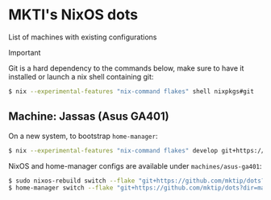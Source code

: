 # MKTI's NixOS dots

List of machines with existing configurations

> [!IMPORTANT]
> Git is a hard dependency to the commands below, make sure to have it installed or launch a nix shell containing git:
> ```bash
> $ nix --experimental-features "nix-command flakes" shell nixpkgs#git
> ```

## Machine: Jassas (Asus GA401)

On a new system, to bootstrap `home-manager`:
```bash
$ nix --experimental-features "nix-command flakes" develop git+https://github.com/mktip/dots
```


NixOS and home-manager configs are available under `machines/asus-ga401`:
```bash
$ sudo nixos-rebuild switch --flake "git+https://github.com/mktip/dots?dir=machines/asus-ga401#jassas"
$ home-manager switch --flake "git+https://github.com/mktip/dots?dir=machines/asus-ga401#mktips@jassas"
```
